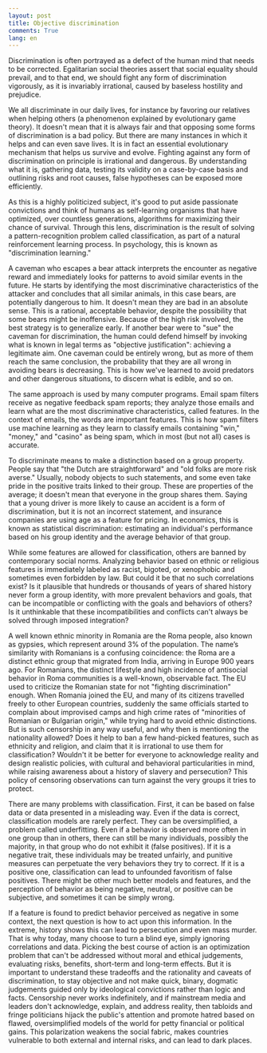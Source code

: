 ```yaml
---
layout: post
title: Objective discrimination
comments: True
lang: en
---
```


Discrimination is often portrayed as a defect of the human mind that needs to be corrected. Egalitarian social theories assert that social equality should prevail, and to that end, we should fight any form of discrimination vigorously, as it is invariably irrational, caused by baseless hostility and prejudice.   

<!--more-->

We all discriminate in our daily lives, for instance by favoring our relatives when helping others (a phenomenon explained by evolutionary game theory). It doesn't mean that it is always fair and that opposing some forms of discrimination is a bad policy. But there are many instances in which it helps and can even save lives. It is in fact an essential evolutionary mechanism that helps us survive and evolve. Fighting against any form of discrimination on principle is irrational and dangerous. By understanding what it is, gathering data, testing its validity on a case-by-case basis and outlining risks and root causes, false hypotheses can be exposed more efficiently.

As this is a highly politicized subject, it's good to put aside passionate convictions and think of humans as self-learning organisms that have optimized, over countless generations, algorithms for maximizing their chance of survival. Through this lens, discrimination is the result of solving a pattern-recognition problem called classification, as part of a natural reinforcement learning process. In psychology, this is known as "discrimination learning."

A caveman who escapes a bear attack interprets the encounter as negative reward and immediately looks for patterns to avoid similar events in the future. He starts by identifying the most discriminative characteristics of the attacker and concludes that all similar animals, in this case bears, are potentially dangerous to him. It doesn't mean they are bad in an absolute sense. This is a rational, acceptable behavior, despite the possibility that some bears might be inoffensive. Because of the high risk involved, the best strategy is to generalize early. If another bear were to "sue" the caveman for discrimination, the human could defend himself by invoking what is known in legal terms as "objective justification": achieving a legitimate aim. One caveman could be entirely wrong, but as more of them reach the same conclusion, the probability that they are all wrong in avoiding bears is decreasing. This is how we've learned to avoid predators and other dangerous situations, to discern what is edible, and so on.

The same approach is used by many computer programs. Email spam filters receive as negative feedback spam reports; they analyze those emails and learn what are the most discriminative characteristics, called features. In the context of emails, the words are important features. This is how spam filters use machine learning as they learn to classify emails containing "win," "money," and "casino" as being spam, which in most (but not all) cases is accurate.

To discriminate means to make a distinction based on a group property. People say that "the Dutch are straightforward" and "old folks are more risk averse." Usually, nobody objects to such statements, and some even take pride in the positive traits linked to their group. These are properties of the average; it doesn't mean that everyone in the group shares them. Saying that a young driver is more likely to cause an accident is a form of discrimination, but it is not an incorrect statement, and insurance companies are using age as a feature for pricing. In economics, this is known as statistical discrimination: estimating an individual's performance based on his group identity and the average behavior of that group.

While some features are allowed for classification, others are banned by contemporary social norms. Analyzing behavior based on ethnic or religious features is immediately labeled as racist, bigoted, or xenophobic and sometimes even forbidden by law. But could it be that no such correlations exist? Is it plausible that hundreds or thousands of years of shared history never form a group identity, with more prevalent behaviors and goals, that can be incompatible or conflicting with the goals and behaviors of others? Is it unthinkable that these incompatibilities and conflicts can't always be solved through imposed integration?

A well known ethnic minority in Romania are the Roma people, also known as gypsies, which represent around 3% of the population. The name’s similarity with Romanians is a confusing coincidence: the Roma are a distinct ethnic group that migrated from India, arriving in Europe 900 years ago. For Romanians, the distinct lifestyle and high incidence of antisocial behavior in Roma communities is a well-known, observable fact. The EU used to criticize the Romanian state for not "fighting discrimination" enough. When Romania joined the EU, and many of its citizens travelled freely to other European countries, suddenly the same officials started to complain about improvised camps and high crime rates of "minorities of Romanian or Bulgarian origin," while trying hard to avoid ethnic distinctions. But is such censorship in any way useful, and why then is mentioning the nationality allowed? Does it help to ban a few hand-picked features, such as ethnicity and religion, and claim that it is irrational to use them for classification? Wouldn't it be better for everyone to acknowledge reality and design realistic policies, with cultural and behavioral particularities in mind, while raising awareness about a history of slavery and persecution? This policy of censoring observations can turn against the very groups it tries to protect.

There are many problems with classification. First, it can be based on false data or data presented in a misleading way. Even if the data is correct, classification models are rarely perfect. They can be oversimplified, a problem called underfitting. Even if a behavior is observed more often in one group than in others, there can still be many individuals, possibly the majority, in that group who do not exhibit it (false positives). If it is a negative trait, these individuals may be treated unfairly, and punitive measures can perpetuate the very behaviors they try to correct. If it is a positive one, classification can lead to unfounded favoritism of false positives. There might be other much better models and features, and the perception of behavior as being negative, neutral, or positive can be subjective, and sometimes it can be simply wrong.

If a feature is found to predict behavior perceived as negative in some context, the next question is how to act upon this information. In the extreme, history shows this can lead to persecution and even mass murder. That is why today, many choose to turn a blind eye, simply ignoring correlations and data. Picking the best course of action is an optimization problem that can't be addressed without moral and ethical judgements, evaluating risks, benefits, short-term and long-term effects. But it is important to understand these tradeoffs and the rationality and caveats of discrimination, to stay objective and not make quick, binary, dogmatic judgements guided only by ideological convictions rather than logic and facts. Censorship never works indefinitely, and if mainstream media and leaders don't acknowledge, explain, and address reality, then tabloids and fringe politicians hijack the public's attention and promote hatred based on flawed, oversimplified models of the world for petty financial or political gains. This polarization weakens the social fabric, makes countries vulnerable to both external and internal risks, and can lead to dark places.
